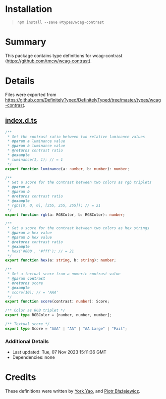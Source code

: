 # Installation
> `npm install --save @types/wcag-contrast`

# Summary
This package contains type definitions for wcag-contrast (https://github.com/tmcw/wcag-contrast).

# Details
Files were exported from https://github.com/DefinitelyTyped/DefinitelyTyped/tree/master/types/wcag-contrast.
## [index.d.ts](https://github.com/DefinitelyTyped/DefinitelyTyped/tree/master/types/wcag-contrast/index.d.ts)
````ts
/**
 * Get the contrast ratio between two relative luminance values
 * @param a luminance value
 * @param b luminance value
 * @returns contrast ratio
 * @example
 * luminance(1, 1); // = 1
 */
export function luminance(a: number, b: number): number;

/**
 * Get a score for the contrast between two colors as rgb triplets
 * @param a
 * @param b
 * @returns contrast ratio
 * @example
 * rgb([0, 0, 0], [255, 255, 255]); // = 21
 */
export function rgb(a: RGBColor, b: RGBColor): number;

/**
 * Get a score for the contrast between two colors as hex strings
 * @param a hex value
 * @param b hex value
 * @returns contrast ratio
 * @example
 * hex('#000', '#fff'); // = 21
 */
export function hex(a: string, b: string): number;

/**
 * Get a textual score from a numeric contrast value
 * @param contrast
 * @returns score
 * @example
 * score(10); // = 'AAA'
 */
export function score(contrast: number): Score;

/** Color as RGB triplet */
export type RGBColor = [number, number, number];

/** Textual score */
export type Score = "AAA" | "AA" | "AA Large" | "Fail";

````

### Additional Details
 * Last updated: Tue, 07 Nov 2023 15:11:36 GMT
 * Dependencies: none

# Credits
These definitions were written by [York Yao](https://github.com/plantain-00), and [Piotr Błażejewicz](https://github.com/peterblazejewicz).
